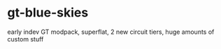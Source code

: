 # gt-blue-skies
early indev GT modpack, superflat, 2 new circuit tiers, huge amounts of custom stuff
